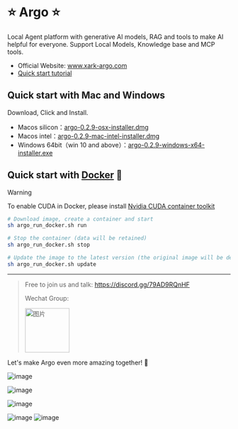 # ⭐ Argo ⭐
Local Agent platform with generative AI models, RAG and tools to make AI helpful for everyone.
Support Local Models, Knowledge base and MCP tools.
- Official Website: www.xark-argo.com
- [Quick start tutorial](https://docs.xark-argo.com/getting-started)

## Quick start with Mac and Windows
Download, Click and Install.

- Macos silicon：[argo-0.2.9-osx-installer.dmg](https://github.com/xark-argo/argo/releases/download/v0.2.9/argo-0.2.9-osx-installer.dmg)
- Macos intel：[argo-0.2.9-mac-intel-installer.dmg](https://github.com/xark-argo/argo/releases/download/v0.2.9/argo-0.2.9-mac-intel-installer.dmg)
- Windows 64bit（win 10 and above）：[argo-0.2.9-windows-x64-installer.exe](https://github.com/xark-argo/argo/releases/download/v0.2.9/argo-0.2.9-windows-installer.exe)

## Quick start with [Docker](https://www.docker.com/) 🐳

> [!WARNING]  
> To enable CUDA in Docker, please install 
> [Nvidia CUDA container toolkit](https://docs.nvidia.com/dgx/nvidia-container-runtime-upgrade/)


  ```bash
  # Download image, create a container and start
  sh argo_run_docker.sh run
  
  # Stop the container (data will be retained)
  sh argo_run_docker.sh stop
  
  # Update the image to the latest version (the original image will be deleted)
  sh argo_run_docker.sh update
  ```

---
> Free to join us and talk: https://discord.gg/79AD9RQnHF
> 
> Wechat Group:
>
> <img src="https://github.com/user-attachments/assets/d5206618-c32d-4179-9ab7-f74d8cc8706e" alt="图片" style="width:100px;height:100px;">



Let's make Argo even more amazing together! 💪

![image](https://github.com/user-attachments/assets/26aa3d81-9e4e-43b5-abb5-09dc2699d001)

![image](https://github.com/user-attachments/assets/4e4d6413-c821-43d1-ab8f-75eb65b60539)

![image](https://github.com/user-attachments/assets/9e2a069f-7a22-498d-a24d-ee7d4ca7ace0)

![image](https://github.com/user-attachments/assets/57ce6ead-cda8-4493-8a0d-f827ba1d8194)
![image](https://github.com/user-attachments/assets/e656989b-b09e-40ee-9c20-8e22c1caeabc)

